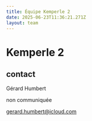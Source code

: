 ```yaml
---
title: Équipe Kemperle 2
date: 2025-06-23T11:36:21.271Z
layout: team
---
```


# Kemperle 2



## contact 

Gérard Humbert

non communiquée

gerard.humbert@icloud.com

